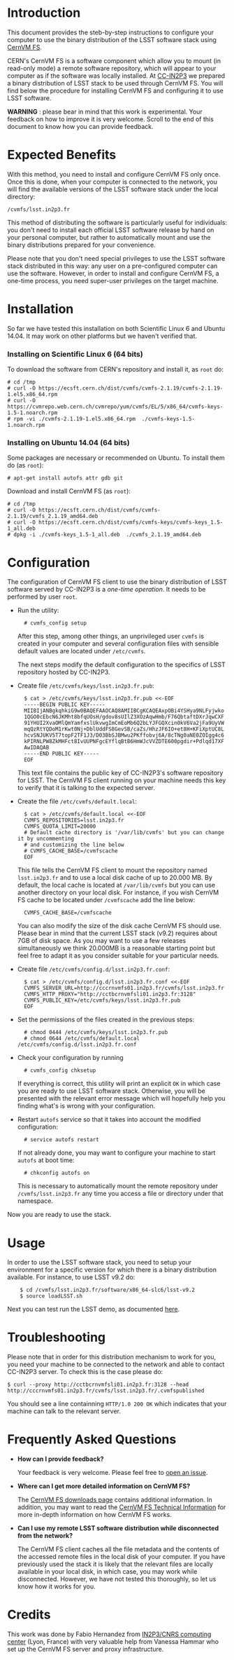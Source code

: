 # Introduction
This document provides the steb-by-step instructions to configure your computer to use the binary distribution of the LSST software stack using [CernVM FS](http://cernvm.cern.ch/portal/filesystem).

CERN's CernVM FS is a software component which allow you to mount (in read-only mode) a remote software repository, which will appear to your computer as if the software was locally installed. At [CC-IN2P3](http://cc.in2p3.fr) we prepared a binary distribution of LSST stack to be used through CernVM FS. You will find below the procedure for installing CernVM FS and configuring it to use LSST software.

**WARNING** : please bear in mind that this work is experimental. Your feedback on how to improve it is very welcome. Scroll to the end of this document to know how you can provide feedback.

# Expected Benefits
With this method, you need to install and configure CernVM FS only once. Once this is done, when your computer is connected to the network, you will find the available versions of the LSST software stack under the local directory:

	/cvmfs/lsst.in2p3.fr
	
This method of distributing the software is particularly useful for individuals: you don't need to install each official LSST software release by hand on your personal computer, but rather to automatically mount and use the binary distributions prepared for your convenience.

Please note that you don't need special privileges to use the LSST software stack distributed in this way: any user on a pre-configured computer can use the software. However, in order to install and configure CernVM FS, a one-time process, you need super-user privileges on the target machine.
	
# Installation
So far we have tested this installation on both Scientific Linux 6 and Ubuntu 14.04. It may work on other platforms but we haven't verified that.

### Installing on Scientific Linux 6 (64 bits)
To download the software from CERN's repository and install it, as `root` do:

   	# cd /tmp
	# curl -O https://ecsft.cern.ch/dist/cvmfs/cvmfs-2.1.19/cvmfs-2.1.19-1.el5.x86_64.rpm
	# curl -O https://cvmrepo.web.cern.ch/cvmrepo/yum/cvmfs/EL/5/x86_64/cvmfs-keys-1.5-1.noarch.rpm
	# rpm -vi ./cvmfs-2.1.19-1.el5.x86_64.rpm  ./cvmfs-keys-1.5-1.noarch.rpm

### Installing on Ubuntu 14.04 (64 bits)
Some packages are necessary or recommended on Ubuntu. To install them do (as `root`):

    # apt-get install autofs attr gdb git
    
Download and install CernVM FS (as `root`):
    
    # cd /tmp
    # curl -O https://ecsft.cern.ch/dist/cvmfs/cvmfs-2.1.19/cvmfs_2.1.19_amd64.deb
    # curl -O https://ecsft.cern.ch/dist/cvmfs/cvmfs-keys/cvmfs-keys_1.5-1_all.deb
    # dpkg -i ./cvmfs-keys_1.5-1_all.deb  ./cvmfs_2.1.19_amd64.deb
    

# Configuration
The configuration of CernVM FS client to use the binary distribution of LSST software served by CC-IN2P3 is a *one-time operation*. It needs to be performed by user `root`.

* Run the utility:

		# cvmfs_config setup

	After this step, among other things, an unprivileged user `cvmfs` is created in your computer and several configuration files with sensible default values are located under `/etc/cvmfs`.
	
	The next steps modify the default configuration to the specifics of LSST repository hosted by CC-IN2P3.

* Create file `/etc/cvmfs/keys/lsst.in2p3.fr.pub`:
  
  		$ cat > /etc/cvmfs/keys/lsst.in2p3.fr.pub <<-EOF
  		-----BEGIN PUBLIC KEY-----
		MIIBIjANBgkqhkiG9w0BAQEFAAOCAQ8AMIIBCgKCAQEAxpOBi4YSHya9NLFyjwko
		1QGO0cEbcN6JKMht8bfqUOsH/gdov8sUIlZ3XOzAqwHmb/F76QbtaftDXrJqwCXF
		91YHUI2XvaOMlQmYamfxslUkvwgImCmEoMb6Q2bLYJFGQXcin0kV6Va2jFa9UyVW
		mqQzRtYQDoM1rKwt0Nj+DblUddFS8GevSB/caZs/HhzJF6IO+et8H+KFiXptUC8L
		hcvSNJUKV5T7topF2TF1J3/D03BbSJBMwu2PKffobvj6A/8cTNg0aNE0ZOIgg4c6
		kPIRNLPW8ZkMHFct8IvUUPNFgcEYflqBtB6HmWJcVVZDTE600pgdir+Pdlqd17XF
		AwIDAQAB
		-----END PUBLIC KEY-----
		EOF
		
	This text file contains the public key of CC-IN2P3's software repository for LSST. The CernVM FS client running on your machine needs this key to verify that it is talking to the expected server.
			
* Create the file `/etc/cvmfs/default.local`:
  		
  		$ cat > /etc/cvmfs/default.local <<-EOF
  		CVMFS_REPOSITORIES=lsst.in2p3.fr
  		CVMFS_QUOTA_LIMIT=20000
  		# Default cache directory is '/var/lib/cvmfs' but you can change it by uncommenting
  		# and customizing the line below
  		# CVMFS_CACHE_BASE=/cvmfscache
  		EOF
  	
  	This file tells the CernVM FS client to mount the repository named `lsst.in2p3.fr` and to use a local disk cache of up to 20.000 MB. By default, the local cache is located at `/var/lib/cvmfs` but you can use another directory on your local disk. For instance, if you wish CernVM FS cache to be located under `/cvmfscache` add the line below:
  	
  	 	CVMFS_CACHE_BASE=/cvmfscache
  	 	
  	You can also modify the size of the disk cache CernVM FS should use. Please bear in mind that the current LSST stack (v9.2) requires about 7GB of disk space. As you may want to use a few releases simultaneously we think 20.000MB is a reasonable starting point but feel free to adapt it as you consider suitable for your particular needs.
  		
* Create file `/etc/cvmfs/config.d/lsst.in2p3.fr.conf`:

   		$ cat > /etc/cvmfs/config.d/lsst.in2p3.fr.conf <<-EOF
   		CVMFS_SERVER_URL=http://cccrnvmfs01.in2p3.fr/cvmfs/lsst.in2p3.fr
   		CVMFS_HTTP_PROXY="http://cctbcrnvmfsli01.in2p3.fr:3128"
   		CVMFS_PUBLIC_KEY=/etc/cvmfs/keys/lsst.in2p3.fr.pub
   		EOF
   		
* Set the permissions of the files created in the previous steps:

   		# chmod 0444 /etc/cvmfs/keys/lsst.in2p3.fr.pub
   		# chmod 0644 /etc/cvmfs/default.local /etc/cvmfs/config.d/lsst.in2p3.fr.conf
   		
* Check your configuration by running

   		# cvmfs_config chksetup
   	
  If everything is correct, this utility will print an explicit `OK` in which case you are ready to use LSST software stack. Otherwise, you will be presented with the relevant error message which will hopefully help you finding what's is wrong with your configuration.
  
* Restart `autofs` service so that it takes into account the modified configuration:

		# service autofs restart
		
	If not already done, you may want to configure your machine to start `autofs` at boot time:
	
		# chkconfig autofs on
		
	This is necessary to automatically mount the remote repository under `/cvmfs/lsst.in2p3.fr` any time you access a file or directory under that namespace.
		
Now you are ready to use the stack.
   		
# Usage
In order to use the LSST software stack, you need to setup your environment for a specific version for which there is a binary distribution available. For instance, to use LSST v9.2 do:

		$ cd /cvmfs/lsst.in2p3.fr/software/x86_64-slc6/lsst-v9.2
		$ source loadLSST.sh
		
Next you can test run the LSST demo, as documented [here](https://confluence.lsstcorp.org/display/LSWUG/Testing+the+Installation).

# Troubleshooting
Please note that in order for this distribution mechanism to work for you, you need your machine to be connected to the network and able to contact CC-IN2P3 server. To check this is the case please do:

	$ curl --proxy http://cctbcrnvmfsli01.in2p3.fr:3128 --head http://cccrnvmfs01.in2p3.fr/cvmfs/lsst.in2p3.fr/.cvmfspublished
	
You should see a line containning `HTTP/1.0 200 OK` which indicates that your machine can talk to the relevant server.

# Frequently Asked Questions
* **How can I provide feedback?**

  Your feedback is very welcome. Please feel free to [open an issue](https://github.com/airnandez/lsst-cvmfs/issues).

*  **Where can I get more detailed information on CernVM FS?**

	The [CernVM FS downloads page](http://cernvm.cern.ch/portal/filesystem/downloads) contains additional information. In addition, you may want to read the [CernVM FS Technical Information](http://cernvm.cern.ch/portal/filesystem/techinformation) for more in-depth information on how CernVM FS works.	

* **Can I use my remote LSST software distribution while disconnected from the network?**

  The CernVM FS client caches all the file metadata and the contents of the accessed remote files in the local disk of your computer. If you have previously used the stack it is likely that the relevant files are locally available in your local disk, in which case, you may work while disconnected. However, we have not tested this thoroughly, so let us know how it works for you.

# Credits
This work was done by Fabio Hernandez from [IN2P3/CNRS computing center](http://cc.inp3.fr) (Lyon, France) with very valuable help from Vanessa Hammar who set up the CernVM FS server and proxy infrastructure.

